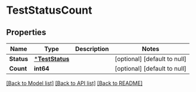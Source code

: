 # TestStatusCount

## Properties
Name | Type | Description | Notes
------------ | ------------- | ------------- | -------------
**Status** | [***TestStatus**](TestStatus.md) |  | [optional] [default to null]
**Count** | **int64** |  | [optional] [default to null]

[[Back to Model list]](../README.md#documentation-for-models) [[Back to API list]](../README.md#documentation-for-api-endpoints) [[Back to README]](../README.md)

